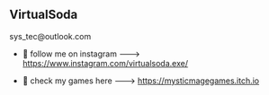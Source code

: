## VirtualSoda

<!--
**VirtualSoda369/VirtualSoda369** is a ✨ _special_ ✨ repository because its `README.md` (this file) appears on your GitHub profile.


- 🥤 I’m currently learning Fullstack web dev using Javascript and game dev using Unity

- 🥤 How to reach me ---> sys_tec@outlook.com

- 🥤 follow me on instagram ---> https://www.instagram.com/virtualsoda.exe/ 

- 🥤 check my games here ---> https://mysticmagegames.itch.io
